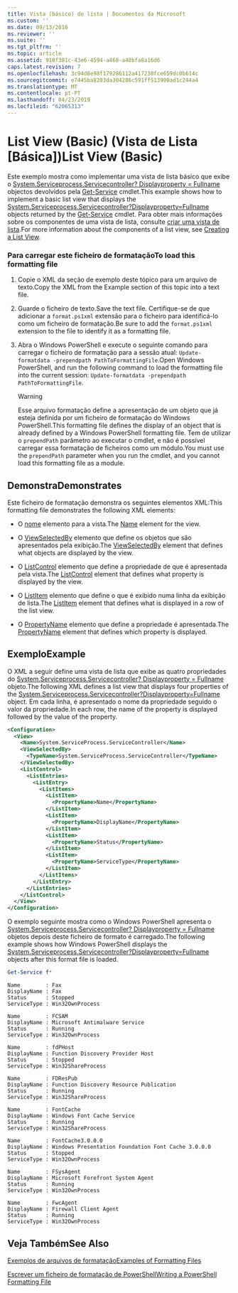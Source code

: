 ```yaml
---
title: Vista (básico) de lista | Documentos da Microsoft
ms.custom: ''
ms.date: 09/13/2016
ms.reviewer: ''
ms.suite: ''
ms.tgt_pltfrm: ''
ms.topic: article
ms.assetid: 918f381c-43e6-4594-a468-a40bfa8a16d6
caps.latest.revision: 7
ms.openlocfilehash: 3c94d8e98f179286112a417230fce659dc0b614c
ms.sourcegitcommit: e7445ba8203da304286c591ff513900ad1c244a4
ms.translationtype: MT
ms.contentlocale: pt-PT
ms.lasthandoff: 04/23/2019
ms.locfileid: "62065313"
---
```

# <a name="list-view-basic"></a><span data-ttu-id="7b876-102">List View (Basic) (Vista de Lista [Básica])</span><span class="sxs-lookup"><span data-stu-id="7b876-102">List View (Basic)</span></span>

<span data-ttu-id="7b876-103">Este exemplo mostra como implementar uma vista de lista básico que exibe o [System.Serviceprocess.Servicecontroller? Displayproperty = Fullname](/dotnet/api/System.ServiceProcess.ServiceController) objectos devolvidos pela [Get-Service](/powershell/module/microsoft.powershell.management/get-service) cmdlet.</span><span class="sxs-lookup"><span data-stu-id="7b876-103">This example shows how to implement a basic list view that displays the [System.Serviceprocess.Servicecontroller?Displayproperty=Fullname](/dotnet/api/System.ServiceProcess.ServiceController) objects returned by the [Get-Service](/powershell/module/microsoft.powershell.management/get-service) cmdlet.</span></span> <span data-ttu-id="7b876-104">Para obter mais informações sobre os componentes de uma vista de lista, consulte [criar uma vista de lista](./creating-a-list-view.md).</span><span class="sxs-lookup"><span data-stu-id="7b876-104">For more information about the components of a list view, see [Creating a List View](./creating-a-list-view.md).</span></span>

### <a name="to-load-this-formatting-file"></a><span data-ttu-id="7b876-105">Para carregar este ficheiro de formatação</span><span class="sxs-lookup"><span data-stu-id="7b876-105">To load this formatting file</span></span>

1. <span data-ttu-id="7b876-106">Copie o XML da seção de exemplo deste tópico para um arquivo de texto.</span><span class="sxs-lookup"><span data-stu-id="7b876-106">Copy the XML from the Example section of this topic into a text file.</span></span>

2. <span data-ttu-id="7b876-107">Guarde o ficheiro de texto.</span><span class="sxs-lookup"><span data-stu-id="7b876-107">Save the text file.</span></span> <span data-ttu-id="7b876-108">Certifique-se de que adicionar a `format.ps1xml` extensão para o ficheiro para identificá-lo como um ficheiro de formatação.</span><span class="sxs-lookup"><span data-stu-id="7b876-108">Be sure to add the `format.ps1xml` extension to the file to identify it as a formatting file.</span></span>

3. <span data-ttu-id="7b876-109">Abra o Windows PowerShell e execute o seguinte comando para carregar o ficheiro de formatação para a sessão atual: `Update-formatdata -prependpath PathToFormattingFile`.</span><span class="sxs-lookup"><span data-stu-id="7b876-109">Open Windows PowerShell, and run the following command to load the formatting file into the current session: `Update-formatdata -prependpath PathToFormattingFile`.</span></span>

   > [!WARNING]
   > <span data-ttu-id="7b876-110">Esse arquivo formatação define a apresentação de um objeto que já esteja definida por um ficheiro de formatação do Windows PowerShell.</span><span class="sxs-lookup"><span data-stu-id="7b876-110">This formatting file defines the display of an object that is already defined by a Windows PowerShell formatting file.</span></span> <span data-ttu-id="7b876-111">Tem de utilizar o `prependPath` parâmetro ao executar o cmdlet, e não é possível carregar essa formatação de ficheiros como um módulo.</span><span class="sxs-lookup"><span data-stu-id="7b876-111">You must use the `prependPath` parameter when you run the cmdlet, and you cannot load this formatting file as a module.</span></span>

## <a name="demonstrates"></a><span data-ttu-id="7b876-112">Demonstra</span><span class="sxs-lookup"><span data-stu-id="7b876-112">Demonstrates</span></span>

<span data-ttu-id="7b876-113">Este ficheiro de formatação demonstra os seguintes elementos XML:</span><span class="sxs-lookup"><span data-stu-id="7b876-113">This formatting file demonstrates the following XML elements:</span></span>

- <span data-ttu-id="7b876-114">O [nome](./name-element-for-view-format.md) elemento para a vista.</span><span class="sxs-lookup"><span data-stu-id="7b876-114">The [Name](./name-element-for-view-format.md) element for the view.</span></span>

- <span data-ttu-id="7b876-115">O [ViewSelectedBy](./viewselectedby-element-format.md) elemento que define os objetos que são apresentados pela exibição.</span><span class="sxs-lookup"><span data-stu-id="7b876-115">The [ViewSelectedBy](./viewselectedby-element-format.md) element that defines what objects are displayed by the view.</span></span>

- <span data-ttu-id="7b876-116">O [ListControl](./listcontrol-element-format.md) elemento que define a propriedade de que é apresentada pela vista.</span><span class="sxs-lookup"><span data-stu-id="7b876-116">The [ListControl](./listcontrol-element-format.md) element that defines what property is displayed by the view.</span></span>

- <span data-ttu-id="7b876-117">O [ListItem](./listitem-element-for-listitems-for-listcontrol-format.md) elemento que define o que é exibido numa linha da exibição de lista.</span><span class="sxs-lookup"><span data-stu-id="7b876-117">The [ListItem](./listitem-element-for-listitems-for-listcontrol-format.md) element that defines what is displayed in a row of the list view.</span></span>

- <span data-ttu-id="7b876-118">O [PropertyName](./propertyname-element-for-listitem-for-listcontrol-format.md) elemento que define a propriedade é apresentada.</span><span class="sxs-lookup"><span data-stu-id="7b876-118">The [PropertyName](./propertyname-element-for-listitem-for-listcontrol-format.md) element that defines which property is displayed.</span></span>

## <a name="example"></a><span data-ttu-id="7b876-119">Exemplo</span><span class="sxs-lookup"><span data-stu-id="7b876-119">Example</span></span>

<span data-ttu-id="7b876-120">O XML a seguir define uma vista de lista que exibe as quatro propriedades do [System.Serviceprocess.Servicecontroller? Displayproperty = Fullname](/dotnet/api/System.ServiceProcess.ServiceController) objeto.</span><span class="sxs-lookup"><span data-stu-id="7b876-120">The following XML defines a list view that displays four properties of the [System.Serviceprocess.Servicecontroller?Displayproperty=Fullname](/dotnet/api/System.ServiceProcess.ServiceController) object.</span></span> <span data-ttu-id="7b876-121">Em cada linha, é apresentado o nome da propriedade seguido o valor da propriedade.</span><span class="sxs-lookup"><span data-stu-id="7b876-121">In each row, the name of the property is displayed followed by the value of the property.</span></span>

```xml
<Configuration>
  <View>
    <Name>System.ServiceProcess.ServiceController</Name>
    <ViewSelectedBy>
      <TypeName>System.ServiceProcess.ServiceController</TypeName>
    </ViewSelectedBy>
    <ListControl>
      <ListEntries>
        <ListEntry>
          <ListItems>
            <ListItem>
              <PropertyName>Name</PropertyName>
            </ListItem>
            <ListItem>
              <PropertyName>DisplayName</PropertyName>
            </ListItem>
            <ListItem>
              <PropertyName>Status</PropertyName>
            </ListItem>
            <ListItem>
              <PropertyName>ServiceType</PropertyName>
            </ListItem>
          </ListItems>
        </ListEntry>
      </ListEntries>
    </ListControl>
  </View>
</Configuration>
```

<span data-ttu-id="7b876-122">O exemplo seguinte mostra como o Windows PowerShell apresenta o [System.Serviceprocess.Servicecontroller? Displayproperty = Fullname](/dotnet/api/System.ServiceProcess.ServiceController) objetos depois deste ficheiro de formato é carregado.</span><span class="sxs-lookup"><span data-stu-id="7b876-122">The following example shows how Windows PowerShell displays the [System.Serviceprocess.Servicecontroller?Displayproperty=Fullname](/dotnet/api/System.ServiceProcess.ServiceController) objects after this format file is loaded.</span></span>

```powershell
Get-Service f*
```

```output
Name        : Fax
DisplayName : Fax
Status      : Stopped
ServiceType : Win32OwnProcess

Name        : FCSAM
DisplayName : Microsoft Antimalware Service
Status      : Running
ServiceType : Win32OwnProcess

Name        : fdPHost
DisplayName : Function Discovery Provider Host
Status      : Stopped
ServiceType : Win32ShareProcess

Name        : FDResPub
DisplayName : Function Discovery Resource Publication
Status      : Running
ServiceType : Win32ShareProcess

Name        : FontCache
DisplayName : Windows Font Cache Service
Status      : Running
ServiceType : Win32ShareProcess

Name        : FontCache3.0.0.0
DisplayName : Windows Presentation Foundation Font Cache 3.0.0.0
Status      : Stopped
ServiceType : Win32OwnProcess

Name        : FSysAgent
DisplayName : Microsoft Forefront System Agent
Status      : Running
ServiceType : Win32OwnProcess

Name        : FwcAgent
DisplayName : Firewall Client Agent
Status      : Running
ServiceType : Win32OwnProcess
```

## <a name="see-also"></a><span data-ttu-id="7b876-123">Veja Também</span><span class="sxs-lookup"><span data-stu-id="7b876-123">See Also</span></span>

[<span data-ttu-id="7b876-124">Exemplos de arquivos de formatação</span><span class="sxs-lookup"><span data-stu-id="7b876-124">Examples of Formatting Files</span></span>](./examples-of-formatting-files.md)

[<span data-ttu-id="7b876-125">Escrever um ficheiro de formatação de PowerShell</span><span class="sxs-lookup"><span data-stu-id="7b876-125">Writing a PowerShell Formatting File</span></span>](./writing-a-powershell-formatting-file.md)
